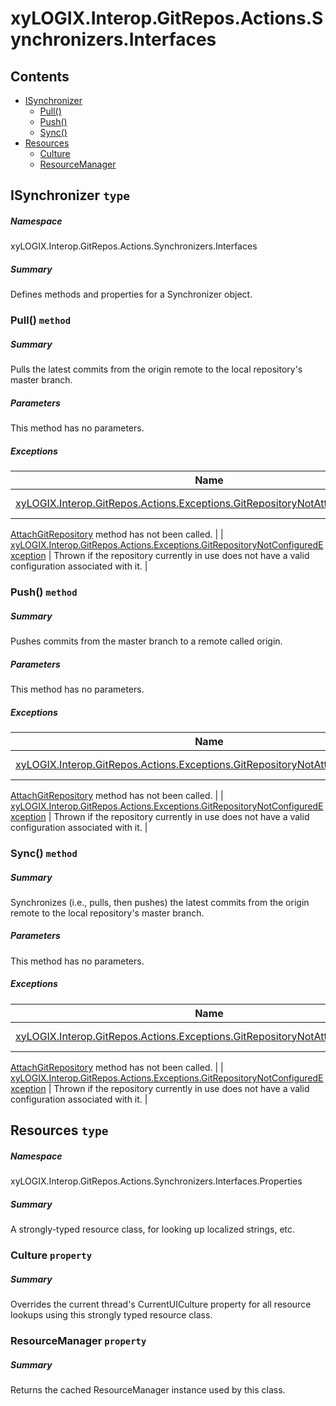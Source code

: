 <a name='assembly'></a>
# xyLOGIX.Interop.GitRepos.Actions.Synchronizers.Interfaces

## Contents

- [ISynchronizer](#T-xyLOGIX-Interop-GitRepos-Actions-Synchronizers-Interfaces-ISynchronizer 'xyLOGIX.Interop.GitRepos.Actions.Synchronizers.Interfaces.ISynchronizer')
  - [Pull()](#M-xyLOGIX-Interop-GitRepos-Actions-Synchronizers-Interfaces-ISynchronizer-Pull 'xyLOGIX.Interop.GitRepos.Actions.Synchronizers.Interfaces.ISynchronizer.Pull')
  - [Push()](#M-xyLOGIX-Interop-GitRepos-Actions-Synchronizers-Interfaces-ISynchronizer-Push 'xyLOGIX.Interop.GitRepos.Actions.Synchronizers.Interfaces.ISynchronizer.Push')
  - [Sync()](#M-xyLOGIX-Interop-GitRepos-Actions-Synchronizers-Interfaces-ISynchronizer-Sync 'xyLOGIX.Interop.GitRepos.Actions.Synchronizers.Interfaces.ISynchronizer.Sync')
- [Resources](#T-xyLOGIX-Interop-GitRepos-Actions-Synchronizers-Interfaces-Properties-Resources 'xyLOGIX.Interop.GitRepos.Actions.Synchronizers.Interfaces.Properties.Resources')
  - [Culture](#P-xyLOGIX-Interop-GitRepos-Actions-Synchronizers-Interfaces-Properties-Resources-Culture 'xyLOGIX.Interop.GitRepos.Actions.Synchronizers.Interfaces.Properties.Resources.Culture')
  - [ResourceManager](#P-xyLOGIX-Interop-GitRepos-Actions-Synchronizers-Interfaces-Properties-Resources-ResourceManager 'xyLOGIX.Interop.GitRepos.Actions.Synchronizers.Interfaces.Properties.Resources.ResourceManager')

<a name='T-xyLOGIX-Interop-GitRepos-Actions-Synchronizers-Interfaces-ISynchronizer'></a>
## ISynchronizer `type`

##### Namespace

xyLOGIX.Interop.GitRepos.Actions.Synchronizers.Interfaces

##### Summary

Defines methods and properties for a Synchronizer object.

<a name='M-xyLOGIX-Interop-GitRepos-Actions-Synchronizers-Interfaces-ISynchronizer-Pull'></a>
### Pull() `method`

##### Summary

Pulls the latest commits from the origin remote to the local
repository's master branch.

##### Parameters

This method has no parameters.

##### Exceptions

| Name | Description |
| ---- | ----------- |
| [xyLOGIX.Interop.GitRepos.Actions.Exceptions.GitRepositoryNotAttachedException](#T-xyLOGIX-Interop-GitRepos-Actions-Exceptions-GitRepositoryNotAttachedException 'xyLOGIX.Interop.GitRepos.Actions.Exceptions.GitRepositoryNotAttachedException') | Thrown if the
[AttachGitRepository](#M-xyLOGIX-Interop-GitRepos-Interfaces-IGitRepositoryAction-AttachGitRepository 'xyLOGIX.Interop.GitRepos.Interfaces.IGitRepositoryAction.AttachGitRepository')
method has not been called. |
| [xyLOGIX.Interop.GitRepos.Actions.Exceptions.GitRepositoryNotConfiguredException](#T-xyLOGIX-Interop-GitRepos-Actions-Exceptions-GitRepositoryNotConfiguredException 'xyLOGIX.Interop.GitRepos.Actions.Exceptions.GitRepositoryNotConfiguredException') | Thrown if the repository currently in use does not have a valid
configuration associated with it. |

<a name='M-xyLOGIX-Interop-GitRepos-Actions-Synchronizers-Interfaces-ISynchronizer-Push'></a>
### Push() `method`

##### Summary

Pushes commits from the master branch to a remote called origin.

##### Parameters

This method has no parameters.

##### Exceptions

| Name | Description |
| ---- | ----------- |
| [xyLOGIX.Interop.GitRepos.Actions.Exceptions.GitRepositoryNotAttachedException](#T-xyLOGIX-Interop-GitRepos-Actions-Exceptions-GitRepositoryNotAttachedException 'xyLOGIX.Interop.GitRepos.Actions.Exceptions.GitRepositoryNotAttachedException') | Thrown if the
[AttachGitRepository](#M-xyLOGIX-Interop-GitRepos-Interfaces-IGitRepositoryAction-AttachGitRepository 'xyLOGIX.Interop.GitRepos.Interfaces.IGitRepositoryAction.AttachGitRepository')
method has not been called. |
| [xyLOGIX.Interop.GitRepos.Actions.Exceptions.GitRepositoryNotConfiguredException](#T-xyLOGIX-Interop-GitRepos-Actions-Exceptions-GitRepositoryNotConfiguredException 'xyLOGIX.Interop.GitRepos.Actions.Exceptions.GitRepositoryNotConfiguredException') | Thrown if the repository currently in use does not have a valid
configuration associated with it. |

<a name='M-xyLOGIX-Interop-GitRepos-Actions-Synchronizers-Interfaces-ISynchronizer-Sync'></a>
### Sync() `method`

##### Summary

Synchronizes (i.e., pulls, then pushes) the latest commits from the
origin remote to the local repository's master branch.

##### Parameters

This method has no parameters.

##### Exceptions

| Name | Description |
| ---- | ----------- |
| [xyLOGIX.Interop.GitRepos.Actions.Exceptions.GitRepositoryNotAttachedException](#T-xyLOGIX-Interop-GitRepos-Actions-Exceptions-GitRepositoryNotAttachedException 'xyLOGIX.Interop.GitRepos.Actions.Exceptions.GitRepositoryNotAttachedException') | Thrown if the
[AttachGitRepository](#M-xyLOGIX-Interop-GitRepos-Interfaces-IGitRepositoryAction-AttachGitRepository 'xyLOGIX.Interop.GitRepos.Interfaces.IGitRepositoryAction.AttachGitRepository')
method has not been called. |
| [xyLOGIX.Interop.GitRepos.Actions.Exceptions.GitRepositoryNotConfiguredException](#T-xyLOGIX-Interop-GitRepos-Actions-Exceptions-GitRepositoryNotConfiguredException 'xyLOGIX.Interop.GitRepos.Actions.Exceptions.GitRepositoryNotConfiguredException') | Thrown if the repository currently in use does not have a valid
configuration associated with it. |

<a name='T-xyLOGIX-Interop-GitRepos-Actions-Synchronizers-Interfaces-Properties-Resources'></a>
## Resources `type`

##### Namespace

xyLOGIX.Interop.GitRepos.Actions.Synchronizers.Interfaces.Properties

##### Summary

A strongly-typed resource class, for looking up localized strings, etc.

<a name='P-xyLOGIX-Interop-GitRepos-Actions-Synchronizers-Interfaces-Properties-Resources-Culture'></a>
### Culture `property`

##### Summary

Overrides the current thread's CurrentUICulture property for all
  resource lookups using this strongly typed resource class.

<a name='P-xyLOGIX-Interop-GitRepos-Actions-Synchronizers-Interfaces-Properties-Resources-ResourceManager'></a>
### ResourceManager `property`

##### Summary

Returns the cached ResourceManager instance used by this class.
